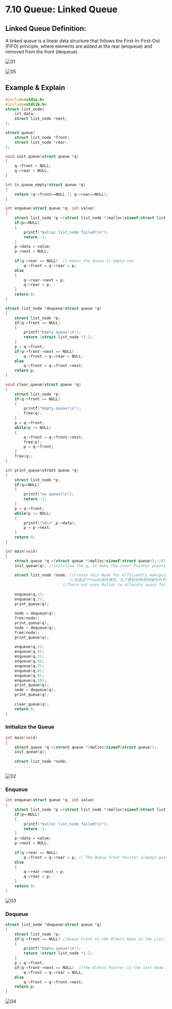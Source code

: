 

# 7.10 Queue: Linked Queue



## Linked Queue Definition:

A linked queue is a linear data structure that follows the First-In-First-Out (FIFO) principle, where elements are added at the rear (enqueue) and removed from the front (dequeue).

![01](https://github.com/knightsummon/02-Computer-underlying-programming-and-system-optimization/blob/main/07%20Embedded%20Data%20Structures%20and%20Linux%20Kernel%20Object%20Orientation/7.10%20Queue%20Linked%20Queue.assets/01.jpg)

![05](https://github.com/knightsummon/02-Computer-underlying-programming-and-system-optimization/blob/main/07%20Embedded%20Data%20Structures%20and%20Linux%20Kernel%20Object%20Orientation/7.10%20Queue%20Linked%20Queue.assets/05.jpg)

## Example & Explain

```c
#include<stdio.h>
#include<stdlib.h>
struct list_node{
	int data;
	struct list_node *next;
};

struct queue{
	struct list_node *front;
	struct list_node *rear; 
};

void init_queue(struct queue *q)
{
	q->front = NULL;
	q->rear = NULL;
}

int is_queue_empty(struct queue *q)
{
	return (q->front==NULL || q->rear==NULL);
} 

int enqueue(struct queue *q, int value)
{
	struct list_node *p =(struct list_node *)malloc(sizeof(struct list_node)); //This line allocates memory for a new struct list_node and assigns the pointer p to this newly allocated memory.
	if(p==NULL)
	{
		printf("malloc list_node failed!\n");
		return -1;
	}
	p->data = value;
	p->next = NULL;
	
	if(q->rear == NULL)  // means the Queue is empty now
		q->front = q->rear = p;
	else
	{
		q->rear->next = p;
		q->rear = p;		
	}
	return 0;	
}

struct list_node *dequeue(struct queue *q)
{
	struct list_node *p;
	if(q->front == NULL)
	{
		printf("Empty queue!\n");
		return (struct list_node *)-1;
	}
	p = q->front;
	if(q->front->next == NULL)
		q->front = q->rear = NULL;
	else
		q->front = q->front->next;	
	return p;
}

void clear_queue(struct queue *q)
{
	struct list_node *p;
	if(q->front == NULL)
	{
		printf("Empty queue!\n");
		free(q);
	}
	p = q->front;
	while(p != NULL)
	{
		q->front = q->front->next;
		free(p);
		p = q->front;
	}
	free(q);
} 

int print_queue(struct queue *q)
{
	struct list_node *p;
	if(q==NULL)
	{
		printf("no queue!\n");
		return -1;
	}
	p = q->front;
	while(p != NULL)
	{
		printf("%d\n",p->data);
		p = p->next;
	}
	return 0;
}

int main(void)
{
	struct queue *q =(struct queue *)malloc(sizeof(struct queue));//Allocate the Memory
	init_queue(q); //initilize the q, to make the inner Pointer points to NULL
	
	struct list_node *node; //Create this Node for efficiently manipulating the Node needed operation
                            //创造这个*node指针类型，为了更好的修改待操作的节点  
    					 //There not uses Malloc to allocate space for the new node because the New Node only generated when called to save memory space.
	
	enqueue(q,1);
	enqueue(q,2);
	print_queue(q);
	
	node = dequeue(q);
	free(node);
	print_queue(q);
	node = dequeue(q);
	free(node);
	print_queue(q);
	
	enqueue(q,3);
	enqueue(q,4);
	enqueue(q,5);
	enqueue(q,6);
	enqueue(q,7);
	enqueue(q,8);
	enqueue(q,9);
	enqueue(q,10);	
	print_queue(q);
	node = dequeue(q);
	print_queue(q);
	
	clear_queue(q);	
	return 0;	
}
```

### Initialize the Queue

```c
int main(void)
{
	struct queue *q =(struct queue *)malloc(sizeof(struct queue));
	init_queue(q);
	
	struct list_node *node;
    ... ...
```

![02](https://github.com/knightsummon/02-Computer-underlying-programming-and-system-optimization/blob/main/07%20Embedded%20Data%20Structures%20and%20Linux%20Kernel%20Object%20Orientation/7.10%20Queue%20Linked%20Queue.assets/02.jpg)

### Enqueue

```c
int enqueue(struct queue *q, int value)
{
	struct list_node *p =(struct list_node *)malloc(sizeof(struct list_node));
	if(p==NULL)
	{
		printf("malloc list_node failed!\n");
		return -1;
	}
	p->data = value;
	p->next = NULL;
	
	if(q->rear == NULL)
		q->front = q->rear = p; // The Queue front Pointer alaways pointes to the Oldest (First)Node in the List, which follows FIFO principle. (dequeque)
	else
	{
		q->rear->next = p;
		q->rear = p;		
	}
	return 0;	
}
```

![03](https://github.com/knightsummon/02-Computer-underlying-programming-and-system-optimization/blob/main/07%20Embedded%20Data%20Structures%20and%20Linux%20Kernel%20Object%20Orientation/7.10%20Queue%20Linked%20Queue.assets/03.jpg)

### Dequeue

```c
struct list_node *dequeue(struct queue *q)
{
	struct list_node *p;
	if(q->front == NULL) //Queue Front to the Oldest Node in the List, Checking Empty
	{
		printf("Empty queue!\n");
		return (struct list_node *)-1;
	}
	p = q->front;
	if(q->front->next == NULL)  //the Oldest Pointer is the last Node in the list.
		q->front = q->rear = NULL;
	else
		q->front = q->front->next;	
	return p;
}
```

![04](https://github.com/knightsummon/02-Computer-underlying-programming-and-system-optimization/blob/main/07%20Embedded%20Data%20Structures%20and%20Linux%20Kernel%20Object%20Orientation/7.10%20Queue%20Linked%20Queue.assets/04.jpg)
